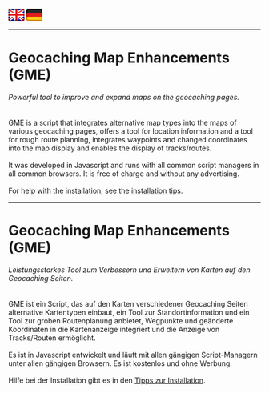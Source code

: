 <a href="#user-content-en" title=""><img src="/images/flag_en.png"></a>
<a href="#user-content-de" title=""><img src="/images/flag_de.png"></a>

---
# Geocaching Map Enhancements (GME) <a id="user-content-en"></a>
*Powerful tool to improve and expand maps on the geocaching pages.*<br><br><br>
GME is a script that integrates alternative map types into the maps of various geocaching pages, offers a tool for location information and a tool for rough route planning, integrates waypoints and changed coordinates into the map display and enables the display of tracks/routes.<br><br>
It was developed in Javascript and runs with all common script managers in all common browsers. It is free of charge and without any advertising.<br><br>
For help with the installation, see the [installation tips](https://github.com/2Abendsegler/GClh/blob/main/docu/tips_installation.md#en).<br>

---
# Geocaching Map Enhancements (GME) <a id="user-content-de"></a>
*Leistungsstarkes Tool zum Verbessern und Erweitern von Karten auf den Geocaching Seiten.*<br><br><br>
GME ist ein Script, das auf den Karten verschiedener Geocaching Seiten alternative Kartentypen einbaut, ein Tool zur Standortinformation und ein Tool zur groben Routenplanung anbietet, Wegpunkte und geänderte Koordinaten in die Kartenanzeige integriert und die Anzeige von Tracks/Routen ermöglicht.<br><br>
Es ist in Javascript entwickelt und läuft mit allen gängigen Script-Managern unter allen gängigen Browsern. Es ist kostenlos und ohne Werbung.<br><br>
Hilfe bei der Installation gibt es in den [Tipps zur Installation](https://github.com/2Abendsegler/GClh/blob/main/docu/tips_installation.md#de).<br>



